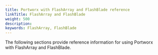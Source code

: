 ```yaml
---
title: Portworx with FlashArray and FlashBlade reference
linkTitle: FlashArray and FlashBlade
weight: 500
description: 
keywords: FlashArray, FlashBlade
---
```

The following sections provide reference information for using Portworx with FlashArray and FlashBlade.